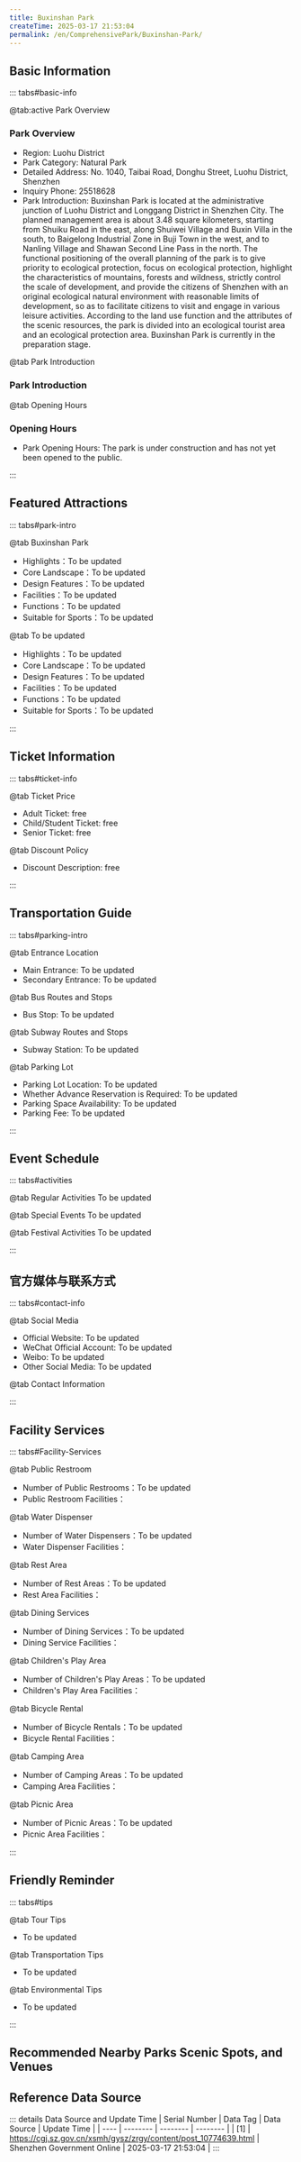 ```yaml
---
title: Buxinshan Park
createTime: 2025-03-17 21:53:04
permalink: /en/ComprehensivePark/Buxinshan-Park/
---
```



<script setup>
import ImageSwiper from '/.vuepress/theme/components/ImageSwiper.vue'
// 轮播图数据
const swiperItems = [
    {
                link: 'https://cgj.sz.gov.cn/img/4/4005/4005664/10774639.jpg',
                title: 'Buxinshan Park',
                description: '',
                author: 'Shenzhen Government Online',
                date: '2025/03/17'
                },
  {
                link: 'https://cgj.sz.gov.cn/img/4/4005/4005664/10774639.jpg',
                title: 'Buxinshan Park',
                description: '',
                author: 'Shenzhen Government Online',
                date: '2025/03/17'
                }
]
// 配置项
const swiperConfig = {
  height: 500,
  showInfo: true
}
</script>
<!-- 轮播图组件 -->
<ImageSwiper :items="swiperItems" :config="swiperConfig" />



## Basic Information

::: tabs#basic-info

@tab:active Park Overview
### Park Overview
- Region: Luohu District
- Park Category: Natural Park
- Detailed Address: No. 1040, Taibai Road, Donghu Street, Luohu District, Shenzhen
- Inquiry Phone: 25518628
- Park Introduction: Buxinshan Park is located at the administrative junction of Luohu District and Longgang District in Shenzhen City. The planned management area is about 3.48 square kilometers, starting from Shuiku Road in the east, along Shuiwei Village and Buxin Villa in the south, to Baigelong Industrial Zone in Buji Town in the west, and to Nanling Village and Shawan Second Line Pass in the north. The functional positioning of the overall planning of the park is to give priority to ecological protection, focus on ecological protection, highlight the characteristics of mountains, forests and wildness, strictly control the scale of development, and provide the citizens of Shenzhen with an original ecological natural environment with reasonable limits of development, so as to facilitate citizens to visit and engage in various leisure activities. According to the land use function and the attributes of the scenic resources, the park is divided into an ecological tourist area and an ecological protection area. Buxinshan Park is currently in the preparation stage.

@tab Park Introduction
### Park Introduction
@tab Opening Hours
### Opening Hours
- Park Opening Hours: The park is under construction and has not yet been opened to the public.

:::

## Featured Attractions

::: tabs#park-intro

@tab Buxinshan Park
<ImageCard
image="https://cgj.sz.gov.cn/images/index20230710_1.png"
    title="Buxinshan Park"
    description="Transportation: 950 meters from Buxin Subway Station - Exit D, about 14 minutes walk"
    date=""
    author="Shenzhen Government Online"
/>


- Highlights：To be updated
- Core Landscape：To be updated
- Design Features：To be updated
- Facilities：To be updated
- Functions：To be updated
- Suitable for Sports：To be updated

@tab To be updated
<ImageCard
image="https://cgj.sz.gov.cn/images/index20230710_1.png"
    title="Buxinshan Park"
    description="Transportation: 950 meters from Buxin Subway Station - Exit D, about 14 minutes walk"
    date=""
    author="Shenzhen Government Online"
/>


- Highlights：To be updated
- Core Landscape：To be updated
- Design Features：To be updated
- Facilities：To be updated
- Functions：To be updated
- Suitable for Sports：To be updated

:::

## Ticket Information

::: tabs#ticket-info

@tab Ticket Price
- Adult Ticket: free
- Child/Student Ticket: free
- Senior Ticket: free

@tab Discount Policy
- Discount Description: free

:::

## Transportation Guide

::: tabs#parking-intro

@tab Entrance Location
- Main Entrance: To be updated
- Secondary Entrance: To be updated

@tab Bus Routes and Stops
- Bus Stop: To be updated

@tab Subway Routes and Stops
- Subway Station: To be updated

@tab Parking Lot
- Parking Lot Location: To be updated
- Whether Advance Reservation is Required: To be updated
- Parking Space Availability: To be updated
- Parking Fee: To be updated

:::

## Event Schedule

::: tabs#activities

@tab Regular Activities
To be updated

@tab Special Events
To be updated

@tab Festival Activities
To be updated

:::

## 官方媒体与联系方式

::: tabs#contact-info

@tab Social Media
- Official Website: To be updated
- WeChat Official Account: To be updated
- Weibo: To be updated
- Other Social Media: To be updated

@tab Contact Information

:::

## Facility Services

::: tabs#Facility-Services

@tab Public Restroom
- Number of Public Restrooms：To be updated
- Public Restroom Facilities：

@tab Water Dispenser
- Number of Water Dispensers：To be updated
- Water Dispenser Facilities：

@tab Rest Area
- Number of Rest Areas：To be updated
- Rest Area Facilities：

@tab Dining Services
- Number of Dining Services：To be updated
- Dining Service Facilities：

@tab Children's Play Area
- Number of Children's Play Areas：To be updated
- Children's Play Area Facilities：

@tab Bicycle Rental
- Number of Bicycle Rentals：To be updated
- Bicycle Rental Facilities：

@tab Camping Area
- Number of Camping Areas：To be updated
- Camping Area Facilities：

@tab Picnic Area
- Number of Picnic Areas：To be updated
- Picnic Area Facilities：

:::

## Friendly Reminder

::: tabs#tips

@tab Tour Tips
- To be updated

@tab Transportation Tips
- To be updated

@tab Environmental Tips
- To be updated

:::

## Recommended Nearby Parks Scenic Spots, and Venues

<CardGrid>
  <ImageCard
        image="https://cgj.sz.gov.cn/img/4/4005/4005971/10830426.jpg"
        title="Tanglangshan Country Park"
        description="Tanglangshan Country Park is located in Nanshan District, Shenzhen. It was built"
        href="/en/LandscapeLeisureGreenSpace/CountryPark/Tanglangshan Country Park"
        author="Shenzhen Government Online"
        date="2025/01/02"
      />
      <ImageCard
        image="https://cgj.sz.gov.cn/img/4/4005/4005971/10830426.jpg"
        title="Tanglangshan Country Park"
        description="Tanglangshan Country Park is located in Nanshan District, Shenzhen. It was built"
        href="/en/LandscapeLeisureGreenSpace/CountryPark/Tanglangshan Country Park"
        author="Shenzhen Government Online"
        date="2025/01/02"
      />
    </CardGrid>


## Reference Data Source

::: details Data Source and Update Time
| Serial Number | Data Tag | Data Source | Update Time |
| ---- | -------- | -------- | -------- |
| [1] | https://cgj.sz.gov.cn/xsmh/gysz/zrgy/content/post_10774639.html | Shenzhen Government Online | 2025-03-17 21:53:04 |
:::

